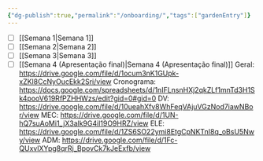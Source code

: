 ```yaml
---
{"dg-publish":true,"permalink":"/onboarding/","tags":["gardenEntry"]}
---
```


- [ ] [[Semana 1\|Semana 1]]
- [ ] [[Semana 2\|Semana 2]]
- [ ] [[Semana 3\|Semana 3]]
- [ ] [[Semana 4 (Apresentação final)\|Semana 4 (Apresentação final)]]
Geral: https://drive.google.com/file/d/1ocum3nK1GUpk-xZKl8CcNyOucEkk2Sri/view
Cronograma: https://docs.google.com/spreadsheets/d/1nIFLnsnHXj2qkZLf1mnTd3H1Sk4pooV619RfPZHHWzs/edit?gid=0#gid=0
DV: https://drive.google.com/file/d/10ueahXfv8WhFeqVAjuVGzNod7iawNBor/view
MEC: https://drive.google.com/file/d/1UN-hQ7suAoMi1_jX3alk9G4il19O9HRZ/view
ELE: https://drive.google.com/file/d/1ZS6SO22ymi8EtgCpNKTnI8q_oBsU5Nwy/view
ADM: https://drive.google.com/file/d/1Fc-QUxvlXYpg8qrRj_BpovCk7kJeExfb/view
